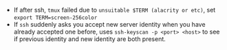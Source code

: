  - If after ssh, `tmux` failed due to `unsuitable $TERM (alacrity or etc)`, set `export TERM=screen-256color`
 - If `ssh` suddenly asks you accept new server identity when you have already accepted 
   one before, uses `ssh-keyscan -p <port> <host>` to see if previous identity and new identity 
   are both present.
